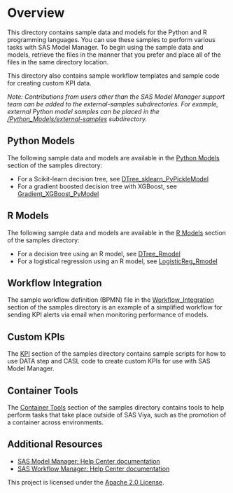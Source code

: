 # Overview

This directory contains sample data and models for the Python and R programming languages. You can use these samples to perform various tasks
with SAS Model Manager. To begin using the sample data and models, retrieve the files in the manner that you prefer and place all of the files in the same directory location.

This directory also contains sample workflow templates and sample code for creating custom KPI data.

_Note: Contributions from users other than the SAS Model Manager support team can be added to the external-samples subdirectories. For example, external Python model samples can be placed in the [/Python_Models/external-samples](./Python_Models/external-samples/README.md) subdirectory._

## Python Models

The following sample data and models are available in the [Python Models](./Python_Models) section of the samples directory:

* For a Scikit-learn decision tree, see [DTree_sklearn_PyPickleModel](../samples/Python_Models/DTree_sklearn_PyPickleModel)
* For a gradient boosted decision tree with XGBoost, see [Gradient_XGBoost_PyModel](../samples/Python_Models/Gradient_XGBoost_PyModel)


## R Models

The following sample data and models are available in the [R Models](./R_Models) section of the samples directory:

* For a decision tree using an R model, see [DTree_Rmodel](../samples/R_Models/DTree_Rmodel)
* For a logistical regression using an R model, see [LogisticReg_Rmodel](../samples/R_Models/LogisticReg_Rmodel)

## Workflow Integration

The sample workflow definition (BPMN) file in the [Workflow_Integration](./Workflow_Integration) section of the samples directory 
is an example of a simplified workflow for sending KPI alerts via email when monitoring performance of models.

## Custom KPIs

The [KPI](./KPI) section of the samples directory contains sample scripts for how to use DATA step and CASL code to create custom KPIs for use with SAS Model Manager.

## Container Tools
The [Container Tools](./Container_Tools) section of the samples directory contains tools to help perform tasks that take place outside of SAS Viya, such as the promotion of a container across environments. 

## Additional Resources

* [SAS Model Manager: Help Center documentation](http://documentation.sas.com/?cdcId=mdlmgrcdc&cdcVersion=default)
* [SAS Workflow Manager: Help Center documentation](http://documentation.sas.com/?cdcId=wfscdc&cdcVersion=default)

This project is licensed under the [Apache 2.0 License](../LICENSE).
